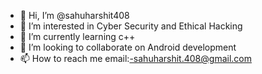 - 👋 Hi, I’m @sahuharshit408
- 👀 I’m interested in Cyber Security and Ethical Hacking
- 🌱 I’m currently learning c++
- 💞️ I’m looking to collaborate on Android development 
- 📫 How to reach me email:-sahuharshit.408@gmail.com

<!---
sahuharshit408/sahuharshit408 is a ✨ special ✨ repository because its `README.md` (this file) appears on your GitHub profile.
You can click the Preview link to take a look at your changes.
--->
